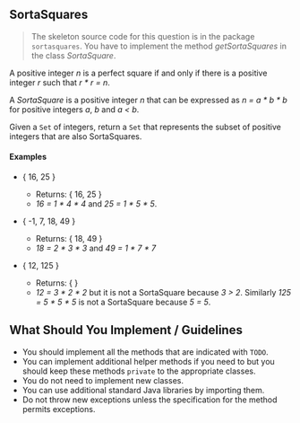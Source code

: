 ## SortaSquares

> The skeleton source code for this question is in the package `sortasquares`. You have to implement the method _getSortaSquares_ in the class _SortaSquare_.

A positive integer _n_ is a perfect square if and only if there is a positive integer _r_ such that _r * r = n_.

A _SortaSquare_ is a positive integer _n_ that can be expressed as _n = a * b * b_ for positive integers _a_, _b_ and _a < b_.

Given a `Set` of integers, return a `Set` that represents the subset of positive integers that are also SortaSquares.

#### Examples

+ { 16, 25 }
	+ Returns: { 16, 25 }
	+ _16 = 1 * 4 * 4_ and _25 = 1 * 5 * 5_.

+ { -1, 7, 18, 49 }
	+ Returns: { 18, 49 }
	+ _18 = 2 * 3 * 3_ and _49 = 1 * 7 * 7_

+ { 12, 125 }
	+ Returns: { }
	+ _12 = 3 * 2 * 2_ but it is not a SortaSquare because _3 > 2_. Similarly _125 = 5 * 5 * 5_ is not a SortaSquare because _5 = 5_.

## What Should You Implement / Guidelines

+ You should implement all the methods that are indicated with `TODO`.
+ You can implement additional helper methods if you need to but you should keep these methods `private` to the appropriate classes.
+ You do not need to implement new classes.
+ You can use additional standard Java libraries by importing them.
+ Do not throw new exceptions unless the specification for the method permits exceptions.